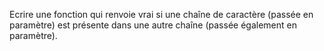 Ecrire une fonction qui renvoie vrai si une chaîne de caractère (passée en paramètre) est présente dans une autre chaîne (passée également en paramètre).

